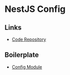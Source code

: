 # NestJS Config

## Links

- [Code Repository](https://github.com/nestjs/config)

## Boilerplate

- [Config Module](https://github.com/brunowego/boilerplates/tree/nestjs-base/src/modules/config)
